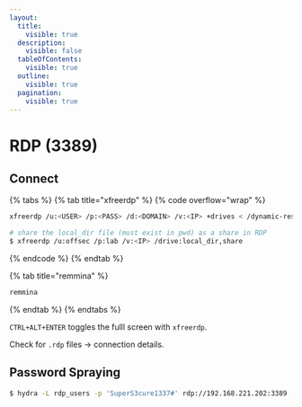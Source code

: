 ```yaml
---
layout:
  title:
    visible: true
  description:
    visible: false
  tableOfContents:
    visible: true
  outline:
    visible: true
  pagination:
    visible: true
---
```


# RDP (3389)

## Connect

{% tabs %}
{% tab title="xfreerdp" %}
{% code overflow="wrap" %}
```bash
xfreerdp /u:<USER> /p:<PASS> /d:<DOMAIN> /v:<IP> +drives < /dynamic-resolution /f | /smart-sizing >

# share the local_dir file (must exist in pwd) as a share in RDP
$ xfreerdp /u:offsec /p:lab /v:<IP> /drive:local_dir,share
```
{% endcode %}
{% endtab %}

{% tab title="remmina" %}
```bash
remmina
```
{% endtab %}
{% endtabs %}

`CTRL+ALT+ENTER` toggles the fulll screen with `xfreerdp`.

Check for `.rdp` files -> connection details.

## Password Spraying

```bash
$ hydra -L rdp_users -p 'SuperS3cure1337#' rdp://192.168.221.202:3389
```
